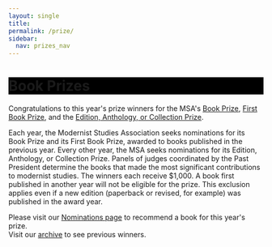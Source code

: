 ```yaml
---
layout: single
title:
permalink: /prize/
sidebar:
  nav: prizes_nav
---
```

 
<div id="main-banner">
	<div class="page__hero--overlay"
  style="background-color: #000; background-image: linear-gradient(rgba(0, 0, 0, 0.5), rgba(0, 0, 0, 0.5)), url(/msa/assets/book_prize1.jpg);">
    <div class="wrapper">
	  <h1 id="page-title" class="page__title" itemprop="headline">       
          Book Prizes    
      </h1> 
    </div>
</div>
</div>

<!--
<div id="main-banner">
	<img src="/assets/book_prize1.jpg" width="150"/>
	<img src="/assets/book_prize4.jpg" width="150"/>
	<img src="/assets/book_prize5.jpg" width="150"/>
</div>

Each year, the Modernist Studies Association seeks nominations for its Book Prize and its First Book Prize, awarded to books published in the previous year. The MSA seeks nominations for its Translation Prize and Edition, Anthology, or Collection Prize on alternating years. Panels of judges coordinated by the Past President determine the books that made the most significant contributions to modernist studies. The winners each receive $1,000. A book first published in another year will not be eligible for the prize. This exclusion applies even if a new edition (paperback or revised, for example) was published in the award year. Please visit our Nominations page to recommend a book for this year's prize (self-nominations are welcome) or visit our archive to see previous winners.


<h1>Book Prizes</h1>
-->

  <!-- #BeginEditable "content" -->
<p>Congratulations to this year's prize winners for the MSA's <a
		href="/prizes/shortlist/">Book Prize</a>, <a
		href="/prizes/first-book/">First Book Prize</a>, and the <a
		href="/prizes/collection/">Edition, Anthology, or Collection
		Prize</a>.</p>
<p>Each year, the Modernist Studies Association seeks nominations for
	its Book Prize and its First Book Prize, awarded to books published
	in the previous year. Every other year, the MSA seeks nominations
	for its Edition, Anthology, or Collection Prize. Panels of judges
	coordinated by the Past President determine the books that made the
	most significant contributions to modernist studies. The winners
	each receive $1,000. A book first published in another year will not
	be eligible for the prize. This exclusion applies even if a new
	edition (paperback or revised, for example) was published in the
	award year. 
<p>Please visit our <a href="/prizes/nominations">Nominations page</a>
	to recommend a book for this year's prize.<br /> Visit our <a
		href="/prizes/previous-winners">archive</a> to see previous
	winners.</p>
<!-- #EndEditable -->


<!-- end main -->
